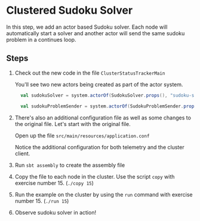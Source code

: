# Clustered Sudoku Solver

In this step, we add an actor based Sudoku solver. Each node 
will automatically start a solver and another actor will send 
the same sudoku problem in a continues loop.  

## Steps

1. Check out the new code in the file `ClusterStatusTrackerMain`
   
   You'll see two new actors being created as part of the actor system.
   
   ```scala
     val sudokuSolver = system.actorOf(SudokuSolver.props(), "sudoku-solver")
   
     val sudokuProblemSender = system.actorOf(SudokuProblemSender.props(sudokuSolver), "sudoku-problem-sender")
    ```
   
2. There's also an additional configuration file as well as some changes to the
original file. Let's start with the original file. 
    
    Open up the file `src/main/resources/application.conf`
    
    Notice the additional configuration for both telemetry and 
    the cluster client. 
    
3. Run `sbt assembly` to create the assembly file 
4. Copy the file to each node in the cluster. Use the script `copy` with exercise number 15. (`./copy 15`)
5. Run the example on the cluster by using the `run` command with exercise number 15. (`./run 15`)
6. Observe sudoku solver in action!